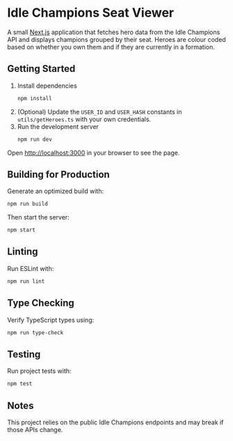 # Idle Champions Seat Viewer

A small [Next.js](https://nextjs.org/) application that fetches hero data from the Idle Champions API and displays champions grouped by their seat. Heroes are colour coded based on whether you own them and if they are currently in a formation.

## Getting Started

1. Install dependencies
   ```bash
   npm install
   ```
2. (Optional) Update the `USER_ID` and `USER_HASH` constants in `utils/getHeroes.ts` with your own credentials.
3. Run the development server
   ```bash
   npm run dev
   ```

Open <http://localhost:3000> in your browser to see the page.

## Building for Production

Generate an optimized build with:

```bash
npm run build
```

Then start the server:

```bash
npm start
```

## Linting

Run ESLint with:

```bash
npm run lint
```

## Type Checking

Verify TypeScript types using:

```bash
npm run type-check
```

## Testing

Run project tests with:

```bash
npm test
```

## Notes

This project relies on the public Idle Champions endpoints and may break if those APIs change.

